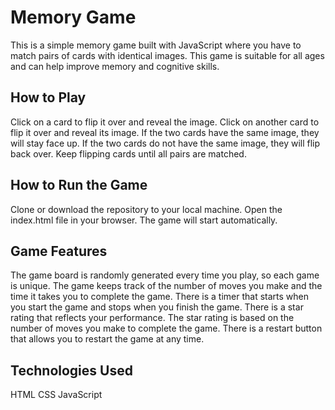 # Memory Game
This is a simple memory game built with JavaScript where you have to match pairs of cards with identical images. This game is suitable for all ages and can help improve memory and cognitive skills.


## How to Play
Click on a card to flip it over and reveal the image.
Click on another card to flip it over and reveal its image.
If the two cards have the same image, they will stay face up.
If the two cards do not have the same image, they will flip back over.
Keep flipping cards until all pairs are matched.

## How to Run the Game
Clone or download the repository to your local machine.
Open the index.html file in your browser.
The game will start automatically.

## Game Features
The game board is randomly generated every time you play, so each game is unique.
The game keeps track of the number of moves you make and the time it takes you to complete the game.
There is a timer that starts when you start the game and stops when you finish the game.
There is a star rating that reflects your performance. The star rating is based on the number of moves you make to complete the game.
There is a restart button that allows you to restart the game at any time.

## Technologies Used
HTML
CSS
JavaScript
